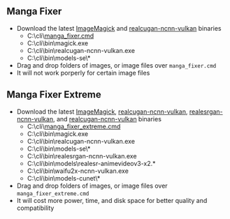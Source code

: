## Manga Fixer
- Download the latest [ImageMagick](https://imagemagick.org/script/download.php#windows) and [realcugan-ncnn-vulkan](https://github.com/nihui/realcugan-ncnn-vulkan/releases) binaries
    - C:\cli\\[manga_fixer.cmd](https://raw.githubusercontent.com/jc3213/batchscript/main/Manga/manga_fixer.cmd)
    - C:\cli\bin\magick.exe
    - C:\cli\bin\realcugan-ncnn-vulkan.exe
    - C:\cli\bin\models-se\\*
- Drag and drop folders of images, or image files over `manga_fixer.cmd`
- It will not work porperly for certain image files


## Manga Fixer Extreme
- Download the latest [ImageMagick](https://imagemagick.org/script/download.php#windows), [realcugan-ncnn-vulkan](https://github.com/nihui/realcugan-ncnn-vulkan/releases), [realesrgan-ncnn-vulkan](https://github.com/xinntao/Real-ESRGAN/releases), and [realcugan-ncnn-vulkan](https://github.com/nihui/realcugan-ncnn-vulkan/releases) binaries
    - C:\cli\\[manga_fixer_extreme.cmd](https://raw.githubusercontent.com/jc3213/batchscript/main/Manga/manga_fixer_extreme.cmd)
    - C:\cli\bin\magick.exe
    - C:\cli\bin\realcugan-ncnn-vulkan.exe
    - C:\cli\bin\models-se\\*
    - C:\cli\bin\realesrgan-ncnn-vulkan.exe
    - C:\cli\bin\models\realesr-animevideov3-x2.*
    - C:\cli\bin\waifu2x-ncnn-vulkan.exe
    - C:\cli\bin\models-cunet\\*
- Drag and drop folders of images, or image files over `manga_fixer_extreme.cmd`
- It will cost more power, time, and disk space for better quality and compatibility
